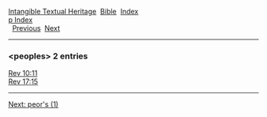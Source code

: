 [Intangible Textual Heritage](../../index)  [Bible](../index) 
[Index](index)   
[p Index](_p_)  
  [Previous](c08374)  [Next](c08376) 

------------------------------------------------------------------------

### &lt;peoples&gt; 2 entries

[Rev 10:11](../kjv/rev010.htm#011)  
[Rev 17:15](../kjv/rev017.htm#015)  

------------------------------------------------------------------------

[Next: peor's (1)](c08376)
